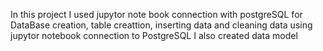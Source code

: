 In this project I used jupytor note book connection with postgreSQL for 
DataBase creation, table creattion, inserting data and cleaning data using jupytor notebook connection to PostgreSQL
I also created data model 


